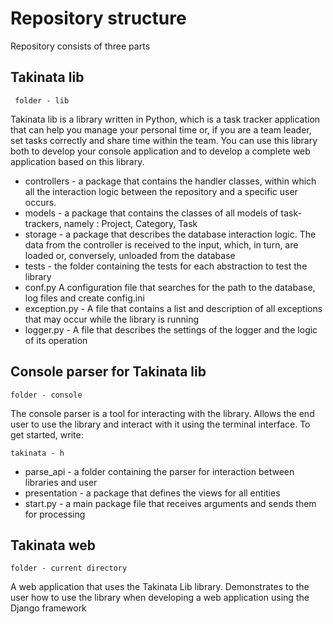 # Repository structure #

Repository consists of three parts

## Takinata lib ##

```
 folder - lib
```

Takinata lib is a library written in Python, which is a task tracker 
application that can help you manage your personal time or, if you are a 
team leader, set tasks correctly and share time within the team. 
You can use this library both to develop your console application and to 
develop a complete web application based on this library.

- controllers - a package that contains the handler classes, within which all the interaction logic between the repository and a specific user occurs.
- models - a package that contains the classes of all models of task-trackers, namely : Project, Category, Task
- storage - a package that describes the database interaction logic. The data from the controller is received to the
input, which, in turn, are loaded or, conversely, unloaded from the database
- tests - the folder containing the tests for each abstraction to test the library
- conf.py A configuration file that searches for the path to the database, log files and create config.ini
- exception.py - A file that contains a list and description of all exceptions that may occur while the library is running
- logger.py - A file that describes the settings of the logger and the logic of its operation

## Console parser for Takinata lib ##
```
folder - console
```    
The console parser is a tool for interacting with the library. Allows the end user to use the library and interact with it using the terminal interface. To get started, write:
```
takinata - h
```

- parse_api - a folder containing the parser for interaction between libraries and user
- presentation - a package that defines the views for all entities
- start.py - a main package file that receives arguments and sends them for processing

## Takinata web ##
```
folder - current directory
```
A web application that uses the Takinata Lib library. Demonstrates to the user how to use the library when developing a web application using the Django framework